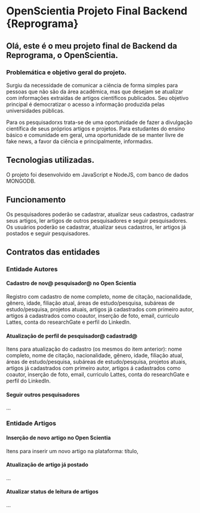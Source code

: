 # OpenScientia Projeto Final Backend {Reprograma}
## Olá, este é o meu projeto final de Backend da Reprograma, o OpenScientia.

### Problemática e objetivo geral do projeto.
Surgiu da necessidade de comunicar a ciência de forma simples para pessoas que não são da área acadêmica, mas que desejam se atualizar com informações extraídas de artigos científicos publicados. Seu objetivo principal é democratizar o acesso a informação produzida pelas universidades públicas.

Para os pesquisadorxs trata-se de uma oportunidade de fazer a divulgação científica de seus próprios artigos e projetos. Para estudantes do ensino básico e comunidade em geral, uma oportunidade de se manter livre de fake news, a favor da ciência e principalmente, informadxs.

## Tecnologias utilizadas.
O projeto foi desenvolvido em JavaScript e NodeJS, com banco de dados MONGODB. 

## Funcionamento
Os pesquisadores poderão se cadastrar, atualizar seus cadastros, cadastrar seus artigos, ler artigos de outros pesquisadores e seguir pesquisadores. 
Os usuários poderão se cadastrar, atualizar seus cadastros, ler artigos já postados e seguir pesquisadores. 

## Contratos das entidades

### Entidade Autores
#### Cadastro de nov@ pesquisador@ no Open Scientia
Registro com cadastro de nome completo, nome de citação, nacionalidade, gênero, idade, filiação atual, áreas de estudo/pesquisa, subáreas de estudo/pesquisa, projetos atuais, artigos já cadastrados com primeiro autor, artigos á cadastrados como coautor, inserção de foto, email, curriculo Lattes, conta do researchGate e perfil do LinkedIn.

#### Atualização de perfil de pesquisador@ cadastrad@ 
Itens para atualização do cadastro (os mesmos do item anterior): nome completo, nome de citação, nacionalidade, gênero, idade, filiação atual, áreas de estudo/pesquisa, subáreas de estudo/pesquisa, projetos atuais, artigos já cadastrados com primeiro autor, artigos á cadastrados como coautor, inserção de foto, email, curriculo Lattes, conta do researchGate e perfil do LinkedIn.

#### Seguir outros pesquisadores
...

### Entidade Artigos
#### Inserção de novo artigo no Open Scientia
Itens para inserir um novo artigo na plataforma: título,

#### Atualização de artigo já postado
...

#### Atualizar status de leitura de artigos
...
